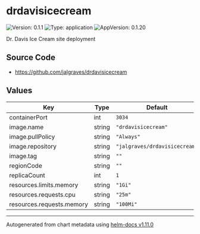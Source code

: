 # drdavisicecream

![Version: 0.1.1](https://img.shields.io/badge/Version-0.1.1-informational?style=flat-square) ![Type: application](https://img.shields.io/badge/Type-application-informational?style=flat-square) ![AppVersion: 0.1.20](https://img.shields.io/badge/AppVersion-0.1.20-informational?style=flat-square)

Dr. Davis Ice Cream site deployment

## Source Code

* <https://github.com/jalgraves/drdavisicecream>

## Values

| Key | Type | Default | Description |
|-----|------|---------|-------------|
| containerPort | int | `3034` |  |
| image.name | string | `"drdavisicecream"` |  |
| image.pullPolicy | string | `"Always"` |  |
| image.repository | string | `"jalgraves/drdavisicecream"` |  |
| image.tag | string | `""` |  |
| regionCode | string | `""` |  |
| replicaCount | int | `1` |  |
| resources.limits.memory | string | `"1Gi"` |  |
| resources.requests.cpu | string | `"25m"` |  |
| resources.requests.memory | string | `"100Mi"` |  |

----------------------------------------------
Autogenerated from chart metadata using [helm-docs v1.11.0](https://github.com/norwoodj/helm-docs/releases/v1.11.0)
